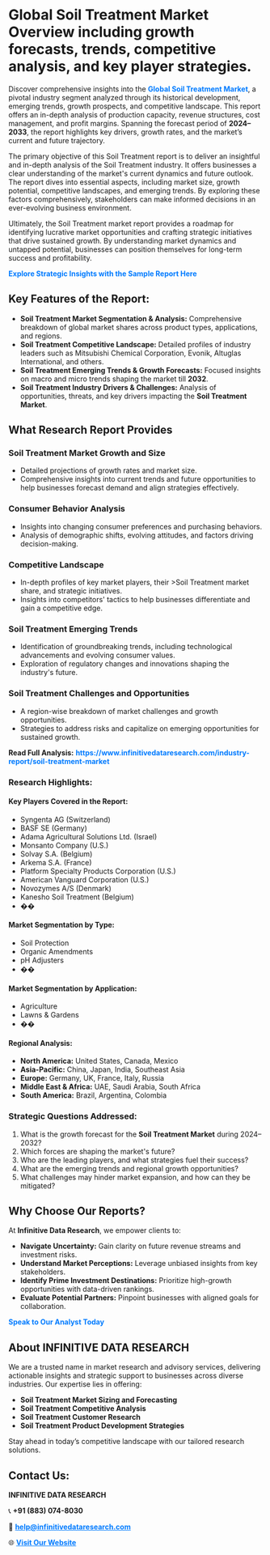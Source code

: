 <h1>Global Soil Treatment Market Overview including growth forecasts, trends, competitive analysis, and key player strategies.</h1>
<p>
Discover comprehensive insights into the 
<a href="https://www.infinitivedataresearch.com/industry-report/soil-treatment-market" rel="dofollow" style="color: #007BFF; text-decoration: none;"><strong>Global Soil Treatment Market</strong></a>, a pivotal industry segment analyzed through its historical development, emerging trends, growth prospects, and competitive landscape. This report offers an in-depth analysis of production capacity, revenue structures, cost management, and profit margins. Spanning the forecast period of <strong>2024–2033</strong>, the report highlights key drivers, growth rates, and the market’s current and future trajectory.
</p>
<p>
The primary objective of this Soil Treatment report is to deliver an insightful and in-depth analysis of the Soil Treatment industry. It offers businesses a clear understanding of the market's current dynamics and future outlook. The report dives into essential aspects, including market size, growth potential, competitive landscapes, and emerging trends. By exploring these factors comprehensively, stakeholders can make informed decisions in an ever-evolving business environment.
</p>
<p>
Ultimately, the Soil Treatment market report provides a roadmap for identifying lucrative market opportunities and crafting strategic initiatives that drive sustained growth. By understanding market dynamics and untapped potential, businesses can position themselves for long-term success and profitability.
</p>
<p>
<a href="https://www.infinitivedataresearch.com/request-sample/reportId=108045" style="color: #007BFF; text-decoration: none;"><strong>Explore Strategic Insights with the Sample Report Here</strong></a>
</p>

<h2>Key Features of the Report:</h2>
<ul>
<li><strong>Soil Treatment Market Segmentation & Analysis:</strong> Comprehensive breakdown of global market shares across product types, applications, and regions.</li>
<li><strong>Soil Treatment Competitive Landscape:</strong> Detailed profiles of industry leaders such as Mitsubishi Chemical Corporation, Evonik, Altuglas International, and others.</li>
<li><strong>Soil Treatment Emerging Trends & Growth Forecasts:</strong> Focused insights on macro and micro trends shaping the market till <strong>2032</strong>.</li>
<li><strong>Soil Treatment Industry Drivers & Challenges:</strong> Analysis of opportunities, threats, and key drivers impacting the <strong>Soil Treatment Market</strong>.</li>
</ul>

<h2>What Research Report Provides</h2>
<h3>Soil Treatment Market Growth and Size</h3>
<ul>
<li>Detailed projections of growth rates and market size.</li>
<li>Comprehensive insights into current trends and future opportunities to help businesses forecast demand and align strategies effectively.</li>
</ul>

<h3>Consumer Behavior Analysis</h3>
<ul>
<li>Insights into changing consumer preferences and purchasing behaviors.</li>
<li>Analysis of demographic shifts, evolving attitudes, and factors driving decision-making.</li>
</ul>

<h3>Competitive Landscape</h3>
<ul>
<li>In-depth profiles of key market players, their >Soil Treatment market share, and strategic initiatives.</li>
<li>Insights into competitors' tactics to help businesses differentiate and gain a competitive edge.</li>
</ul>

<h3>Soil Treatment Emerging Trends</h3>
<ul>
<li>Identification of groundbreaking trends, including technological advancements and evolving consumer values.</li>
<li>Exploration of regulatory changes and innovations shaping the industry's future.</li>
</ul>

<h3>Soil Treatment Challenges and Opportunities</h3>
<ul>
<li>A region-wise breakdown of market challenges and growth opportunities.</li>
<li>Strategies to address risks and capitalize on emerging opportunities for sustained growth.</li>
</ul>
<p><strong>Read Full Analysis:</strong> <a href="https://www.infinitivedataresearch.com/industry-report/soil-treatment-market" rel="dofollow" style="color: #007BFF; text-decoration: none;"><strong>https://www.infinitivedataresearch.com/industry-report/soil-treatment-market</strong></a></p>
<h3>Research Highlights:</h3>
<h4>Key Players Covered in the Report:</h4>
<ul><li>Syngenta AG (Switzerland)</li><li>BASF SE (Germany)</li><li>Adama Agricultural Solutions Ltd. (Israel)</li><li>Monsanto Company (U.S.)</li><li>Solvay S.A. (Belgium)</li><li>Arkema S.A. (France)</li><li>Platform Specialty Products Corporation (U.S.)</li><li>American Vanguard Corporation (U.S.)</li><li>Novozymes A/S (Denmark)</li><li>Kanesho Soil Treatment (Belgium)</li><li>��</li></ul>
<h4>Market Segmentation by Type:</h4>
<ul><li>Soil Protection</li><li>Organic Amendments</li><li>pH Adjusters</li><li>��</li></ul>
<h4>Market Segmentation by Application:</h4>
<ul><li>Agriculture</li><li>Lawns &amp; Gardens</li><li>��</li></ul>

<h4>Regional Analysis:</h4>
<ul>
<li><strong>North America:</strong> United States, Canada, Mexico</li>
<li><strong>Asia-Pacific:</strong> China, Japan, India, Southeast Asia</li>
<li><strong>Europe:</strong> Germany, UK, France, Italy, Russia</li>
<li><strong>Middle East & Africa:</strong> UAE, Saudi Arabia, South Africa</li>
<li><strong>South America:</strong> Brazil, Argentina, Colombia</li>
</ul>

<h3>Strategic Questions Addressed:</h3>
<ol>
<li>What is the growth forecast for the <strong>Soil Treatment Market</strong> during 2024–2032?</li>
<li>Which forces are shaping the market's future?</li>
<li>Who are the leading players, and what strategies fuel their success?</li>
<li>What are the emerging trends and regional growth opportunities?</li>
<li>What challenges may hinder market expansion, and how can they be mitigated?</li>
</ol>

<h2>Why Choose Our Reports?</h2>
<p>At <strong>Infinitive Data Research</strong>, we empower clients to:</p>
<ul>
<li><strong>Navigate Uncertainty:</strong> Gain clarity on future revenue streams and investment risks.</li>
<li><strong>Understand Market Perceptions:</strong> Leverage unbiased insights from key stakeholders.</li>
<li><strong>Identify Prime Investment Destinations:</strong> Prioritize high-growth opportunities with data-driven rankings.</li>
<li><strong>Evaluate Potential Partners:</strong> Pinpoint businesses with aligned goals for collaboration.</li>
</ul>
<p><a href="https://www.infinitivedataresearch.com/industry-report/soil-treatment-market" rel="dofollow" style="color: #007BFF; text-decoration: none;"><strong>Speak to Our Analyst Today</strong></a></p>

<h2>About INFINITIVE DATA RESEARCH</h2>
<p>We are a trusted name in market research and advisory services, delivering actionable insights and strategic support to businesses across diverse industries. Our expertise lies in offering:</p>
<ul>
<li><strong>Soil Treatment Market Sizing and Forecasting</strong></li>
<li><strong>Soil Treatment Competitive Analysis</strong></li>
<li><strong>Soil Treatment Customer Research</strong></li>
<li><strong>Soil Treatment Product Development Strategies</strong></li>
</ul>
<p>Stay ahead in today’s competitive landscape with our tailored research solutions.</p>

<h2>Contact Us:</h2>
<p><strong>INFINITIVE DATA RESEARCH</strong></p>
<p>📞 <strong>+91 (883) 074-8030</strong></p>
<p>📧 <strong><a href="mailto:help@infinitivedataresearch.com" style="color: #007BFF;">help@infinitivedataresearch.com</a></strong></p>
<p>🌐 <strong><a href="https://www.infinitivedataresearch.com" rel="dofollow" style="color: #007BFF;">Visit Our Website</a></strong></p>